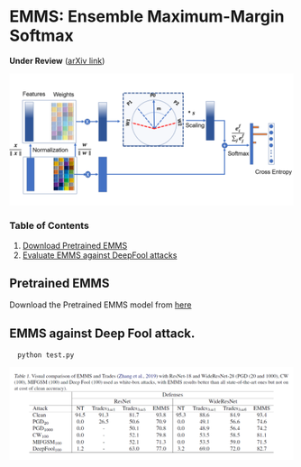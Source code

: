 

# EMMS: Ensemble Maximum-Margin Softmax

 **Under Review** ([arXiv link]())

![Learning Algo](/model.PNG)


### Table of Contents  
1) [Download Pretrained EMMS](#Download-Pretrained-EMMS)
2) [Evaluate EMMS against DeepFool attacks](#Evaluate-EMMS-against-DeepFool-attack ) 



## Pretrained EMMS

Download the Pretrained EMMS model from [here](https://drive.google.com/file/d/1DLMBXfL8MMLvpErmox-9ZdMgN8NlLt5V/view?usp=sharing)



## EMMS against Deep Fool attack.
```
  python test.py 
```

![Results](/results.PNG)

